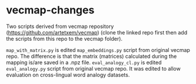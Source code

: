 # vecmap-changes

Two scripts derived from vecmap repository (https://github.com/artetxem/vecmap) (clone the linked repo first then add the scripts from this repo to the vecmap folder).

`map_with_matrix.py` is edited `map_embeddings.py` script from original vecmap repo. The difference is that the matrix (matrices) calculated during the mapping is/are saved in a .npz file.
`eval_analogy_cl.py` is edited `eval_analogy.py` script from original vecmap repo. It was edited to allow evaluation on cross-lingual word analogy datasets.
